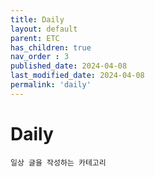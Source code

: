 ```yaml
---
title: Daily
layout: default
parent: ETC
has_children: true
nav_order : 3
published_date: 2024-04-08
last_modified_date: 2024-04-08
permalink: 'daily'
---
```


# Daily

`일상 글을 작성하는 카테고리`
